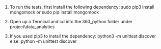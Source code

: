 1. To run the tests, first install the following dependency:
    sudo pip3 install mongomock
    or
    sudo pip install mongomock

2. Open up a Terminal and cd into the 360_python folder under project\data_analytics

3. If you used pip3 to install the dependency:
    python3 -m unittest discover
    else:
    python -m unittest discover
